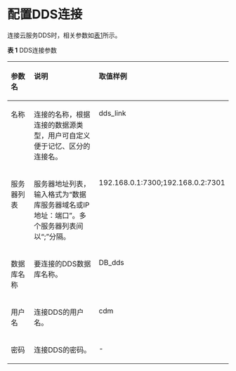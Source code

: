 # 配置DDS连接<a name="dayu_01_0031"></a>

连接云服务DDS时，相关参数如[表1](#zh-cn_topic_0173586864_table34037531171418)所示。

**表 1**  DDS连接参数

<a name="zh-cn_topic_0173586864_table34037531171418"></a>
<table><thead align="left"><tr id="zh-cn_topic_0173586864_row56630393171418"><th class="cellrowborder" valign="top" width="18.509999999999998%" id="mcps1.2.4.1.1"><p id="zh-cn_topic_0173586864_p23659124171418"><a name="zh-cn_topic_0173586864_p23659124171418"></a><a name="zh-cn_topic_0173586864_p23659124171418"></a>参数名</p>
</th>
<th class="cellrowborder" valign="top" width="61.309999999999995%" id="mcps1.2.4.1.2"><p id="zh-cn_topic_0173586864_p37340867171418"><a name="zh-cn_topic_0173586864_p37340867171418"></a><a name="zh-cn_topic_0173586864_p37340867171418"></a>说明</p>
</th>
<th class="cellrowborder" valign="top" width="20.18%" id="mcps1.2.4.1.3"><p id="zh-cn_topic_0173586864_p4711375171418"><a name="zh-cn_topic_0173586864_p4711375171418"></a><a name="zh-cn_topic_0173586864_p4711375171418"></a>取值样例</p>
</th>
</tr>
</thead>
<tbody><tr id="zh-cn_topic_0173586864_row148131718155810"><td class="cellrowborder" valign="top" width="18.509999999999998%" headers="mcps1.2.4.1.1 "><p id="zh-cn_topic_0173586864_p1081471865814"><a name="zh-cn_topic_0173586864_p1081471865814"></a><a name="zh-cn_topic_0173586864_p1081471865814"></a>名称</p>
</td>
<td class="cellrowborder" valign="top" width="61.309999999999995%" headers="mcps1.2.4.1.2 "><p id="zh-cn_topic_0173586864_p1369564463813"><a name="zh-cn_topic_0173586864_p1369564463813"></a><a name="zh-cn_topic_0173586864_p1369564463813"></a>连接的名称，根据连接的数据源类型，用户可自定义便于记忆、区分的连接名。</p>
</td>
<td class="cellrowborder" valign="top" width="20.18%" headers="mcps1.2.4.1.3 "><p id="zh-cn_topic_0173586864_p1981416180585"><a name="zh-cn_topic_0173586864_p1981416180585"></a><a name="zh-cn_topic_0173586864_p1981416180585"></a>dds_link</p>
</td>
</tr>
<tr id="zh-cn_topic_0173586864_row19710159171418"><td class="cellrowborder" valign="top" width="18.509999999999998%" headers="mcps1.2.4.1.1 "><p id="zh-cn_topic_0173586864_p62657656114131"><a name="zh-cn_topic_0173586864_p62657656114131"></a><a name="zh-cn_topic_0173586864_p62657656114131"></a>服务器列表</p>
</td>
<td class="cellrowborder" valign="top" width="61.309999999999995%" headers="mcps1.2.4.1.2 "><p id="zh-cn_topic_0173586864_p733031416592"><a name="zh-cn_topic_0173586864_p733031416592"></a><a name="zh-cn_topic_0173586864_p733031416592"></a>服务器地址列表，输入格式为<span class="uicontrol" id="zh-cn_topic_0173586864_uicontrol11588628155916"><a name="zh-cn_topic_0173586864_uicontrol11588628155916"></a><a name="zh-cn_topic_0173586864_uicontrol11588628155916"></a>“数据库服务器域名或IP地址：端口”</span>。多个服务器列表间以<span class="uicontrol" id="zh-cn_topic_0173586864_uicontrol1126413469590"><a name="zh-cn_topic_0173586864_uicontrol1126413469590"></a><a name="zh-cn_topic_0173586864_uicontrol1126413469590"></a>“;”</span>分隔。</p>
</td>
<td class="cellrowborder" valign="top" width="20.18%" headers="mcps1.2.4.1.3 "><p id="zh-cn_topic_0173586864_p3891070991628"><a name="zh-cn_topic_0173586864_p3891070991628"></a><a name="zh-cn_topic_0173586864_p3891070991628"></a>192.168.0.1:7300;192.168.0.2:7301</p>
</td>
</tr>
<tr id="zh-cn_topic_0173586864_row11588738102344"><td class="cellrowborder" valign="top" width="18.509999999999998%" headers="mcps1.2.4.1.1 "><p id="zh-cn_topic_0173586864_p66272570102344"><a name="zh-cn_topic_0173586864_p66272570102344"></a><a name="zh-cn_topic_0173586864_p66272570102344"></a>数据库名称</p>
</td>
<td class="cellrowborder" valign="top" width="61.309999999999995%" headers="mcps1.2.4.1.2 "><p id="zh-cn_topic_0173586864_p66477930102344"><a name="zh-cn_topic_0173586864_p66477930102344"></a><a name="zh-cn_topic_0173586864_p66477930102344"></a>要连接的DDS数据库名称。</p>
</td>
<td class="cellrowborder" valign="top" width="20.18%" headers="mcps1.2.4.1.3 "><p id="zh-cn_topic_0173586864_p16003259102344"><a name="zh-cn_topic_0173586864_p16003259102344"></a><a name="zh-cn_topic_0173586864_p16003259102344"></a>DB_dds</p>
</td>
</tr>
<tr id="zh-cn_topic_0173586864_row35421096102350"><td class="cellrowborder" valign="top" width="18.509999999999998%" headers="mcps1.2.4.1.1 "><p id="zh-cn_topic_0173586864_p50536504102350"><a name="zh-cn_topic_0173586864_p50536504102350"></a><a name="zh-cn_topic_0173586864_p50536504102350"></a>用户名</p>
</td>
<td class="cellrowborder" valign="top" width="61.309999999999995%" headers="mcps1.2.4.1.2 "><p id="zh-cn_topic_0173586864_p5438008102436"><a name="zh-cn_topic_0173586864_p5438008102436"></a><a name="zh-cn_topic_0173586864_p5438008102436"></a>连接DDS的用户名。</p>
</td>
<td class="cellrowborder" valign="top" width="20.18%" headers="mcps1.2.4.1.3 "><p id="zh-cn_topic_0173586864_p52218594102350"><a name="zh-cn_topic_0173586864_p52218594102350"></a><a name="zh-cn_topic_0173586864_p52218594102350"></a>cdm</p>
</td>
</tr>
<tr id="zh-cn_topic_0173586864_row21870968171418"><td class="cellrowborder" valign="top" width="18.509999999999998%" headers="mcps1.2.4.1.1 "><p id="zh-cn_topic_0173586864_p26718016171418"><a name="zh-cn_topic_0173586864_p26718016171418"></a><a name="zh-cn_topic_0173586864_p26718016171418"></a>密码</p>
</td>
<td class="cellrowborder" valign="top" width="61.309999999999995%" headers="mcps1.2.4.1.2 "><p id="zh-cn_topic_0173586864_p5950554015418"><a name="zh-cn_topic_0173586864_p5950554015418"></a><a name="zh-cn_topic_0173586864_p5950554015418"></a>连接DDS的密码。</p>
</td>
<td class="cellrowborder" valign="top" width="20.18%" headers="mcps1.2.4.1.3 "><p id="zh-cn_topic_0173586864_p38901992114142"><a name="zh-cn_topic_0173586864_p38901992114142"></a><a name="zh-cn_topic_0173586864_p38901992114142"></a>-</p>
</td>
</tr>
</tbody>
</table>

